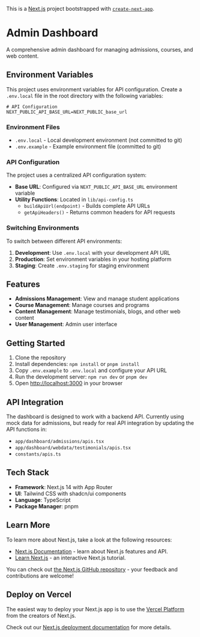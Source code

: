 This is a [Next.js](https://nextjs.org) project bootstrapped with [`create-next-app`](https://nextjs.org/docs/app/api-reference/cli/create-next-app).

# Admin Dashboard

A comprehensive admin dashboard for managing admissions, courses, and web content.

## Environment Variables

This project uses environment variables for API configuration. Create a `.env.local` file in the root directory with the following variables:

```env
# API Configuration
NEXT_PUBLIC_API_BASE_URL=NEXT_PUBLIC_base_url
```

### Environment Files

- `.env.local` - Local development environment (not committed to git)
- `.env.example` - Example environment file (committed to git)

### API Configuration

The project uses a centralized API configuration system:

- **Base URL**: Configured via `NEXT_PUBLIC_API_BASE_URL` environment variable
- **Utility Functions**: Located in `lib/api-config.ts`
  - `buildApiUrl(endpoint)` - Builds complete API URLs
  - `getApiHeaders()` - Returns common headers for API requests

### Switching Environments

To switch between different API environments:

1. **Development**: Use `.env.local` with your development API URL
2. **Production**: Set environment variables in your hosting platform
3. **Staging**: Create `.env.staging` for staging environment

## Features

- **Admissions Management**: View and manage student applications
- **Course Management**: Manage courses and programs
- **Content Management**: Manage testimonials, blogs, and other web content
- **User Management**: Admin user interface

## Getting Started

1. Clone the repository
2. Install dependencies: `npm install` or `pnpm install`
3. Copy `.env.example` to `.env.local` and configure your API URL
4. Run the development server: `npm run dev` or `pnpm dev`
5. Open [http://localhost:3000](http://localhost:3000) in your browser

## API Integration

The dashboard is designed to work with a backend API. Currently using mock data for admissions, but ready for real API integration by updating the API functions in:

- `app/dashboard/admissions/apis.tsx`
- `app/dashboard/webdata/testimonials/apis.tsx`
- `constants/apis.ts`

## Tech Stack

- **Framework**: Next.js 14 with App Router
- **UI**: Tailwind CSS with shadcn/ui components
- **Language**: TypeScript
- **Package Manager**: pnpm

## Learn More

To learn more about Next.js, take a look at the following resources:

- [Next.js Documentation](https://nextjs.org/docs) - learn about Next.js features and API.
- [Learn Next.js](https://nextjs.org/learn) - an interactive Next.js tutorial.

You can check out [the Next.js GitHub repository](https://github.com/vercel/next.js) - your feedback and contributions are welcome!

## Deploy on Vercel

The easiest way to deploy your Next.js app is to use the [Vercel Platform](https://vercel.com/new?utm_medium=default-template&filter=next.js&utm_source=create-next-app&utm_campaign=create-next-app-readme) from the creators of Next.js.

Check out our [Next.js deployment documentation](https://nextjs.org/docs/app/building-your-application/deploying) for more details.
